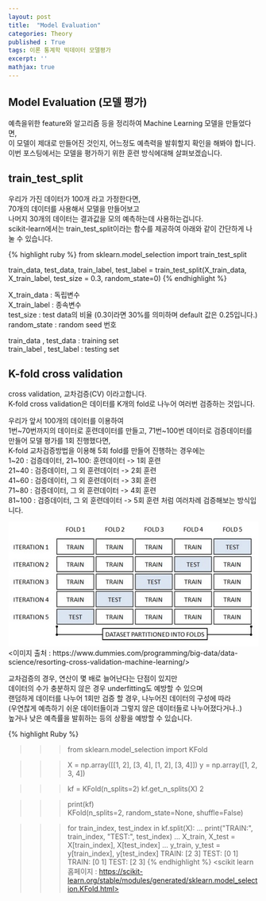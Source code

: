 ```yaml
---
layout: post
title:  "Model Evaluation"
categories: Theory
published : True
tags: 이론 통계학 빅데이터 모델평가
excerpt: ''
mathjax: true
---
```



## Model Evaluation (모델 평가)
예측을위한 feature와 알고리즘 등을 정리하여 Machine Learning 모델을 만들었다면,  
이 모델이 제대로 만들어진 것인지, 어느정도 예측력을 발휘할지 확인을 해봐야 합니다.  
이번 포스팅에서는 모델을 평가하기 위한 훈련 방식에대해 살펴보겠습니다.  


## train_test_split
우리가 가진 데이터가 100개 라고 가정한다면,  
70개의 데이터를 사용해서 모델을 만들어보고  
나머지 30개의 데이터는 결과값을 모의 예측하는데 사용하는겁니다.  
scikit-learn에서는 train_test_split이라는 함수를 제공하여 아래와 같이 간단하게 나눌 수 있습니다.


{% highlight ruby %}
from sklearn.model_selection import train_test_split

train_data, test_data, train_label, test_label = train_test_split(X_train_data, X_train_label, test_size = 0.3, random_state=0)
{% endhighlight %}



X_train_data : 독립변수  
X_train_label : 종속변수  
test_size : test data의 비율 (0.3이라면 30%를 의미하며 default 값은 0.25입니다.)  
random_state : random seed 번호  

train_data , test_data : training set  
train_label , test_label : testing set  



## K-fold cross validation
cross validation, 교차검증(CV) 이라고합니다.  
K-fold cross validation은 데이터를 K개의 fold로 나누어 여러번 검증하는 것입니다.  

우리가 앞서 100개의 데이터를 이용하여  
1번~70번까지의 데이터로 훈련데이터를 만들고, 71번~100번 데이터로 검증데이터를 만들어 모델 평가를 1회 진행했다면,  
K-fold 교차검증방법을 이용해 5회 fold를 만들어 진행하는 경우에는  
1~20 : 검증데이터, 21~100: 훈련데이터 -> 1회 훈련  
21~40 : 검증데이터, 그 외 훈련데이터 -> 2회 훈련  
41~60 : 검증데이터, 그 외 훈련데이터 -> 3회 훈련  
71~80 : 검증데이터, 그 외 훈련데이터 -> 4회 훈련  
81~100 : 검증데이터, 그 외 훈련데이터 -> 5회 훈련 처럼 여러차례 검증해보는 방식입니다.  

<img src= "/images/modelevaluation.jpg" width="600">  
<이미지 출처 : https://www.dummies.com/programming/big-data/data-science/resorting-cross-validation-machine-learning/>  

교차검증의 경우, 연산이 몇 배로 늘어난다는 단점이 있지만  
데이터의 수가 충분하지 않은 경우 underfitting도 예방할 수 있으며  
랜덤하게 데이터를 나누어 1회만 검증 할 경우, 나누어진 데이터의 구성에 따라  
(우연찮게 예측하기 쉬운 데이터들이과 그렇지 않은 데이터들로 나누어졌다거나..)  
높거나 낮은 예측률을 발휘하는 등의 상황을 예방할 수 있습니다.  

{% highlight Ruby %}
>>> from sklearn.model_selection import KFold

>>> X = np.array([[1, 2], [3, 4], [1, 2], [3, 4]])
>>> y = np.array([1, 2, 3, 4])

>>> kf = KFold(n_splits=2)
>>> kf.get_n_splits(X)
2

>>> print(kf)  
KFold(n_splits=2, random_state=None, shuffle=False)

>>> for train_index, test_index in kf.split(X):
...    print("TRAIN:", train_index, "TEST:", test_index)
...    X_train, X_test = X[train_index], X[test_index]
...    y_train, y_test = y[train_index], y[test_index]
TRAIN: [2 3] TEST: [0 1]
TRAIN: [0 1] TEST: [2 3]
{% endhighlight %}
<scikit learn 홈페이지 : https://scikit-learn.org/stable/modules/generated/sklearn.model_selection.KFold.html>
